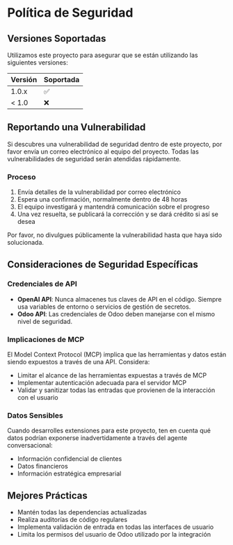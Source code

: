 # Política de Seguridad

## Versiones Soportadas

Utilizamos este proyecto para asegurar que se están utilizando las siguientes versiones:

| Versión | Soportada          |
| ------- | ------------------ |
| 1.0.x   | :white_check_mark: |
| < 1.0   | :x:                |

## Reportando una Vulnerabilidad

Si descubres una vulnerabilidad de seguridad dentro de este proyecto, por favor envía un correo electrónico al equipo del proyecto. Todas las vulnerabilidades de seguridad serán atendidas rápidamente.

### Proceso
1. Envía detalles de la vulnerabilidad por correo electrónico
2. Espera una confirmación, normalmente dentro de 48 horas
3. El equipo investigará y mantendrá comunicación sobre el progreso
4. Una vez resuelta, se publicará la corrección y se dará crédito si así se desea

Por favor, no divulgues públicamente la vulnerabilidad hasta que haya sido solucionada.

## Consideraciones de Seguridad Específicas

### Credenciales de API
- **OpenAI API**: Nunca almacenes tus claves de API en el código. Siempre usa variables de entorno o servicios de gestión de secretos.
- **Odoo API**: Las credenciales de Odoo deben manejarse con el mismo nivel de seguridad.

### Implicaciones de MCP
El Model Context Protocol (MCP) implica que las herramientas y datos están siendo expuestos a través de una API. Considera:
- Limitar el alcance de las herramientas expuestas a través de MCP
- Implementar autenticación adecuada para el servidor MCP
- Validar y sanitizar todas las entradas que provienen de la interacción con el usuario

### Datos Sensibles
Cuando desarrolles extensiones para este proyecto, ten en cuenta qué datos podrían exponerse inadvertidamente a través del agente conversacional:
- Información confidencial de clientes
- Datos financieros
- Información estratégica empresarial

## Mejores Prácticas
- Mantén todas las dependencias actualizadas
- Realiza auditorías de código regulares
- Implementa validación de entrada en todas las interfaces de usuario
- Limita los permisos del usuario de Odoo utilizado por la integración
